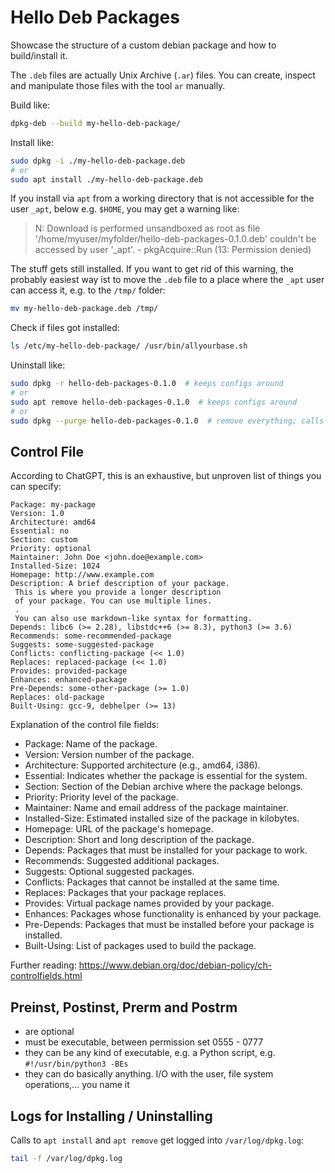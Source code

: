 # Hello Deb Packages
Showcase the structure of a custom debian package and how to build/install it.

The `.deb` files are actually Unix Archive (`.ar`) files. You can create, inspect and manipulate
those files with the tool `ar` manually.

Build like:
```bash
dpkg-deb --build my-hello-deb-package/
```

Install like:
```bash
sudo dpkg -i ./my-hello-deb-package.deb
# or
sudo apt install ./my-hello-deb-package.deb
```

If you install via `apt` from a working directory that is not accessible for the user `_apt`, below
e.g. `$HOME`, you may get a warning like:

> N: Download is performed unsandboxed as root as file
> '/home/myuser/myfolder/hello-deb-packages-0.1.0.deb' couldn't be accessed by user '_apt'. -
> pkgAcquire::Run (13: Permission denied)

The stuff gets still installed.
If you want to get rid of this warning, the probably easiest way ist to move the `.deb` file to a
place where the `_apt` user can access it, e.g. to the `/tmp/` folder:
```bash
mv my-hello-deb-package.deb /tmp/
```

Check if files got installed:
```bash
ls /etc/my-hello-deb-package/ /usr/bin/allyourbase.sh
```

Uninstall like:
```bash
sudo dpkg -r hello-deb-packages-0.1.0  # keeps configs around
# or
sudo apt remove hello-deb-packages-0.1.0  # keeps configs around
# or
sudo dpkg --purge hello-deb-packages-0.1.0  # remove everything; calls `postrm` twice!
```


## Control File
According to ChatGPT, this is an exhaustive, but unproven list of things you can specify:
```
Package: my-package
Version: 1.0
Architecture: amd64
Essential: no
Section: custom
Priority: optional
Maintainer: John Doe <john.doe@example.com>
Installed-Size: 1024
Homepage: http://www.example.com
Description: A brief description of your package.
 This is where you provide a longer description
 of your package. You can use multiple lines.
 .
 You can also use markdown-like syntax for formatting.
Depends: libc6 (>= 2.28), libstdc++6 (>= 8.3), python3 (>= 3.6)
Recommends: some-recommended-package
Suggests: some-suggested-package
Conflicts: conflicting-package (<< 1.0)
Replaces: replaced-package (<< 1.0)
Provides: provided-package
Enhances: enhanced-package
Pre-Depends: some-other-package (>= 1.0)
Replaces: old-package
Built-Using: gcc-9, debhelper (>= 13)
```

Explanation of the control file fields:
- Package: Name of the package.
- Version: Version number of the package.
- Architecture: Supported architecture (e.g., amd64, i386).
- Essential: Indicates whether the package is essential for the system.
- Section: Section of the Debian archive where the package belongs.
- Priority: Priority level of the package.
- Maintainer: Name and email address of the package maintainer.
- Installed-Size: Estimated installed size of the package in kilobytes.
- Homepage: URL of the package's homepage.
- Description: Short and long description of the package.
- Depends: Packages that must be installed for your package to work.
- Recommends: Suggested additional packages.
- Suggests: Optional suggested packages.
- Conflicts: Packages that cannot be installed at the same time.
- Replaces: Packages that your package replaces.
- Provides: Virtual package names provided by your package.
- Enhances: Packages whose functionality is enhanced by your package.
- Pre-Depends: Packages that must be installed before your package is installed.
- Built-Using: List of packages used to build the package.


Further reading: https://www.debian.org/doc/debian-policy/ch-controlfields.html


## Preinst, Postinst, Prerm and Postrm
- are optional
- must be executable, between permission set 0555 - 0777
- they can be any kind of executable, e.g. a Python script, e.g. `#!/usr/bin/python3 -BEs`
- they can do basically anything. I/O with the user, file system operations,... you name it


## Logs for Installing / Uninstalling
Calls to `apt install` and `apt remove` get logged into `/var/log/dpkg.log`:
```bash
tail -f /var/log/dpkg.log
```
